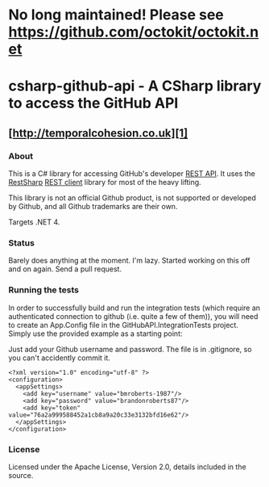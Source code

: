 # No long maintained! Please see https://github.com/octokit/octokit.net

# csharp-github-api - A CSharp library to access the GitHub API 
## [http://temporalcohesion.co.uk][1]

### About
This is a C# library for accessing GitHub's developer [REST API][4]. It uses the [RestSharp][3] [REST client][2] library for most of the heavy lifting.

This library is not an official Github product, is not supported or developed by Github, and all Github trademarks are their own.

Targets .NET 4.

### Status
Barely does anything at the moment. I'm lazy. Started working on this off and on again. Send a pull request.

### Running the tests
In order to successfully build and run the integration tests (which require an authenticated connection to github (i.e. quite a few of them)), you will need to create an App.Config file in the GitHubAPI.IntegrationTests project. Simply use the provided example as a starting point:

Just add your Github username and password. The file is in .gitignore, so you can't accidently commit it.
```
<?xml version="1.0" encoding="utf-8" ?>
<configuration>
  <appSettings>
    <add key="username" value="bmroberts-1987"/>
    <add key="password" value="brandonroberts87"/>
    <add key="token" value="76a2a999588452a1cb8a9a20c33e3132bfd16e62"/>
  </appSettings>
</configuration>
```

### License
Licensed under the Apache License, Version 2.0, details included in the source.

  [1]: http://temporalcohesion.co.uk
  [2]: http://github.com/johnsheehan/RestSharp
  [3]: http://restsharp.org/
  [4]: http://developer.github.com/
